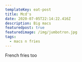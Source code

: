 ```yaml
---
templateKey: eat-post
title: Mcd's
date: 2020-07-05T22:14:22.416Z
description: Big macs
featuredpost: true
featuredimage: /img/jumbotron.jpg
tags:
  - macs n fries
---
```

French fries too